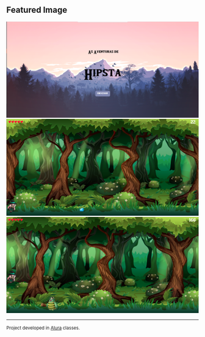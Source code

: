 ## Featured Image
<div align="center">
    <img src="./screenshots/screenshot_1.png" width="700">
    <img src="./screenshots/screenshot_2.png" width="700">
    <img src="./screenshots/screenshot_3.png" width="700">
</div>

---
<sup>Project developed in [Alura](https://www.alura.com.br) classes.</sup>